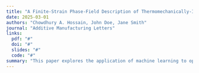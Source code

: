 ```yaml
---
title: "A Finite-Strain Phase-Field Description of Thermomechanically-Induced Fracture in Shape Memory Alloys"
date: 2025-03-01
authors: "Chowdhury A. Hossain, John Doe, Jane Smith"
journal: "Additive Manufacturing Letters"
links:
  pdf: "#"
  doi: "#"
  slides: "#"
  code: "#"
summary: "This paper explores the application of machine learning to optimize multi-material 3D printing, achieving improved mechanical performance and reduced print time."
---
```

